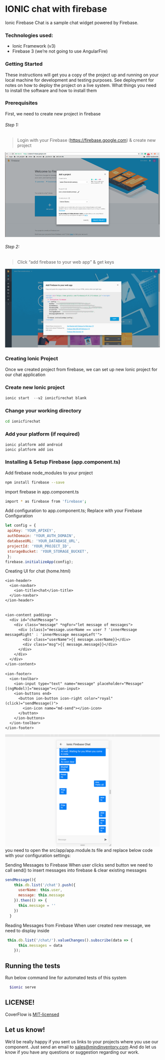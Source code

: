 # IONIC chat with firebase

Ionic Firebase Chat is a sample chat widget powered by Firebase.

### Technologies used:

* Ionic Framework (v3)
* Firebase 3 (we’re not going to use AngularFire)

### Getting Started

These instructions will get you a copy of the project up and running on your local machine for development and testing purposes. See deployment for notes on how to deploy the project on a live system.
What things you need to install the software and how to install them 

### Prerequisites

First, we need to create new project in firebase

###### Step 1: 

> Login with your Firebase (https://firebase.google.com) & create new project


![alt text](./src/assets/imgs/fire-scrreen.png)

###### Step 2: 

> Click “add firebase to your web app” & get keys

![alt text](./src/assets/imgs/key_info.png)


### Creating Ionic Project

Once we created project from firebase, we can set up new Ionic project for our chat application

### Create new Ionic project
```javascript
ionic start  --v2 ionicfirechat blank
```

### Change your working directory

```bash
cd ionicfirechat
```

### Add your platform (if required)
```
ionic platform add android
ionic platform add ios
```

### Installing & Setup Firebase (app.component.ts)

Add firebase node_modules to your project

```bash
npm install firebase --save
```

import firebase in app.component.ts
```bash
import * as firebase from 'firebase';
```


Add configuration to app.component.ts; Replace with your Firebase Configuration

```javascript
let config = {
 apiKey: 'YOUR_APIKEY',
 authDomain: 'YOUR_AUTH_DOMAIN',
 databaseURL: 'YOUR_DATABASE_URL',
 projectId: 'YOUR_PROJECT_ID',
 storageBucket: 'YOUR_STORAGE_BUCKET',
 };
firebase.initializeApp(config);
```
Creating UI for chat (home.html)

```
<ion-header>
  <ion-navbar>
    <ion-title>chat</ion-title>
  </ion-navbar>
</ion-header>


<ion-content padding>
  <div id="chatMessage">
    <div class="message" *ngFor="let message of messages">
      <div [class]="message.userName == user ? 'innerMessage messageRight' : 'innerMessage messageLeft'">
        <div class="userName">{{ message.userName}}</div>
        <div class="msg">{{ message.message}}</div>
      </div>
    </div>
  </div>
</ion-content>

<ion-footer>
  <ion-toolbar>
    <ion-input type="text" name="message" placeholder="Message" [(ngModel)]="message"></ion-input>
    <ion-buttons end>
      <button ion-button icon-right color="royal" (click)="sendMessage()">
        <ion-icon name="md-send"></ion-icon>
      </button>
    </ion-buttons>
  </ion-toolbar>
</ion-footer>
```

![alt text](./src/assets/imgs/CahtScreen.png)
you need to open the src/app/app.module.ts file and replace below code with your configuration settings:



Sending Messages to Firebase
When user clicks send button we need to call send() to insert messages into firebase & clear existing messages
```javascript
sendMessage(){
    this.db.list('/chat').push({
      userName: this.user,
      message: this.message
    }).then(() => {
      this.message = ''
    })
  }

```

Reading Messages from Firebase
   When user created new message, we need to display inside <ion-content>
   

```javascript
 this.db.list('/chat/').valueChanges().subscribe(data => {
      this.messages = data
    });

```
    
## Running the tests

Run below command line for automated tests of this system

```bash
  $ionic serve
```


## LICENSE!

CoverFlow is [MIT-licensed](https://github.com/mindinventory/chat-with-firebase/blob/master/LICENSE)

## Let us know!
We’d be really happy if you sent us links to your projects where you use our component. Just send an email to sales@mindinventory.com And do let us know if you have any questions or suggestion regarding our work.

